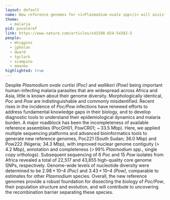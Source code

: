```yaml
---
layout: default
name: New reference genomes for <i>Plasmodium ovale spp</i> will assist large-scale genomic studies of these neglected malaria parasites.
theme: 
  - malaria
pid: povaleref
link: https://www.nature.com/articles/s41598-024-54382-5
people:
  - mhiggins
  - jphelan
  - dward
  - tgclark
  - scampino
  - emanko
highlighted: true
---
```


Despite <i>Plasmodium ovale curtisi (Poc)</i> and <i>wallikeri (Pow)</i> being important human-infecting malaria parasites that are widespread across Africa and Asia, little is known about their genome diversity. Morphologically identical, <i>Poc</i> and <i>Pow</i> are indistinguishable and commonly misidentified. Recent rises in the incidence of <i>Poc/Pow</i> infections have renewed efforts to address fundamental knowledge gaps in their biology, and to develop diagnostic tools to understand their epidemiological dynamics and malaria burden. A major roadblock has been the incompleteness of available reference assemblies (PocGH01, PowCR01; ~ 33.5 Mbp). Here, we applied multiple sequencing platforms and advanced bioinformatics tools to generate new reference genomes, Poc221 (South Sudan; 36.0 Mbp) and Pow222 (Nigeria; 34.3 Mbp), with improved nuclear genome contiguity (> 4.2 Mbp), annotation and completeness (> 99% <i>Plasmodium</i> spp., single copy orthologs). Subsequent sequencing of 6 <i>Poc</i> and 15 <i>Pow</i> isolates from Africa revealed a total of 22,517 and 43,855 high-quality core genome SNPs, respectively. Genome-wide levels of nucleotide diversity were determined to be 2.98 × 10–4 <i>(Poc)</i> and 3.43 × 10–4 <i>(Pow)</i>, comparable to estimates for other <i>Plasmodium</i> species. Overall, the new reference genomes provide a robust foundation for dissecting the biology of <i>Poc/Pow</i>, their population structure and evolution, and will contribute to uncovering the recombination barrier separating these species.